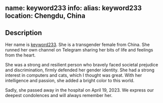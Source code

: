 name: keyword233
info:
    alias: keyword233
    location: Chengdu, China
---

## Description

Her name is [keyword233](https://twitter.com/keyword233). She is a transgender female from China. She runned her own channel on Telegram sharing her bits of life and feelings from the heart.

She was a strong and resilient person who bravely faced societal prejudice and discrimination, firmly defended her gender identity. She had a strong interest in computers and cats, which I thought was great. With her intelligence and passion, she added a bright color to this world.

Sadly, she passed away in the hospital on April 19, 2023. We express our deepest condolences and will always remember her.
